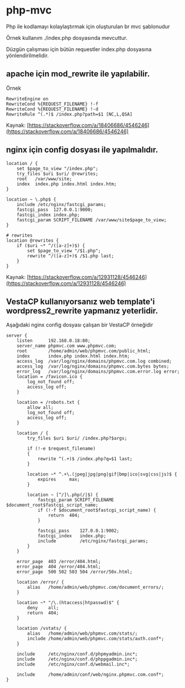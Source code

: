 

# php-mvc
Php ile kodlamayı kolaylaştırmak için oluşturulan br mvc şablonudur 

Örnek kullanım ./index.php dosyasında mevcuttur.

Düzgün çalışması için bütün requestler index.php dosyasına yönlendirilmelidir. 

## apache için mod_rewrite ile yapılabilir.
Örnek

    RewriteEngine on
    RewriteCond %{REQUEST_FILENAME} !-f
    RewriteCond %{REQUEST_FILENAME} !-d
    RewriteRule ^(.*)$ /index.php?path=$1 [NC,L,QSA]

Kaynak: [https://stackoverflow.com/a/18406686/4546246](https://stackoverflow.com/a/18406686/4546246)

## nginx için config dosyası ile yapılmalıdır.

    location / {
        set $page_to_view "/index.php";
        try_files $uri $uri/ @rewrites;
        root   /var/www/site;
        index  index.php index.html index.htm;
    }
    
    location ~ \.php$ {
        include /etc/nginx/fastcgi_params;
        fastcgi_pass  127.0.0.1:9000;
        fastcgi_index index.php;
        fastcgi_param SCRIPT_FILENAME /var/www/site$page_to_view;
    }
    
    # rewrites
    location @rewrites {
        if ($uri ~* ^/([a-z]+)$) {
            set $page_to_view "/$1.php";
            rewrite ^/([a-z]+)$ /$1.php last;
        }
    }

Kaynak: [https://stackoverflow.com/a/12931128/4546246](https://stackoverflow.com/a/12931128/4546246)

## VestaCP kullanıyorsanız web template'i wordpress2_rewrite yapmanız yeterlidir.

Aşağıdaki nginx config dosyası çalışan bir VestaCP örneğidir

    server {
        listen      192.168.0.18:80;
        server_name phpmvc.com www.phpmvc.com;
        root        /home/admin/web/phpmvc.com/public_html;
        index       index.php index.html index.htm;
        access_log  /var/log/nginx/domains/phpmvc.com.log combined;
        access_log  /var/log/nginx/domains/phpmvc.com.bytes bytes;
        error_log   /var/log/nginx/domains/phpmvc.com.error.log error;
        location = /favicon.ico {
            log_not_found off;
            access_log off;
        }
    
        location = /robots.txt {
            allow all;
            log_not_found off;
            access_log off;
        }
    
        location / {
            try_files $uri $uri/ /index.php?$args;
            
            if (!-e $request_filename)
            {
                rewrite ^(.+)$ /index.php?q=$1 last;
            }
    
            location ~* ^.+\.(jpeg|jpg|png|gif|bmp|ico|svg|css|js)$ {
                expires     max;
            }
    
            location ~ [^/]\.php(/|$) {
                fastcgi_param SCRIPT_FILENAME $document_root$fastcgi_script_name;
                if (!-f $document_root$fastcgi_script_name) {
                    return  404;
                }
    
                fastcgi_pass    127.0.0.1:9002;
                fastcgi_index   index.php;
                include         /etc/nginx/fastcgi_params;
            }
        }
    
        error_page  403 /error/404.html;
        error_page  404 /error/404.html;
        error_page  500 502 503 504 /error/50x.html;
    
        location /error/ {
            alias   /home/admin/web/phpmvc.com/document_errors/;
        }
    
        location ~* "/\.(htaccess|htpasswd)$" {
            deny    all;
            return  404;
        }
    
        location /vstats/ {
            alias   /home/admin/web/phpmvc.com/stats/;
            include /home/admin/web/phpmvc.com/stats/auth.conf*;
        }
    
        include     /etc/nginx/conf.d/phpmyadmin.inc*;
        include     /etc/nginx/conf.d/phppgadmin.inc*;
        include     /etc/nginx/conf.d/webmail.inc*;
    
        include     /home/admin/conf/web/nginx.phpmvc.com.conf*;
    }

